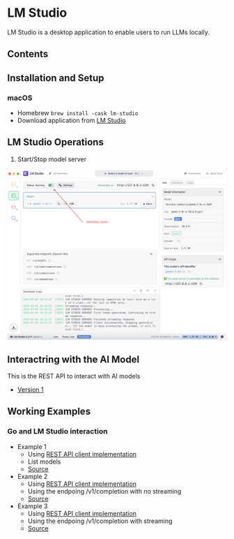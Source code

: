# LM Studio

LM Studio is a desktop application to enable users to run LLMs locally.

## Contents

## Installation and Setup

### macOS

* Homebrew `brew install -cask lm-studio`
* Download application from [LM Studio](https://lmstudio.ai/)

## LM Studio Operations

1. Start/Stop model server

![img](../assets/img/lm-studio-server.png)

## Interactring with the AI Model

This is the REST API to interact with AI models

* [Version 1](https://lmstudio.ai/docs/app/api/endpoints/openai)

## Working Examples

### Go and LM Studio interaction

* Example 1
    * Using [REST API client implementation](../internal/golm)
    * List models
    * [Source](../examples/lm-studio/ex1/main.go)
* Example 2
    * Using [REST API client implementation](../internal/golm)
    * Using the endpoing /v1/completion with no streaming
    * [Source](../examples/lm-studio/ex2/main.go)
* Example 3
    * Using [REST API client implementation](../internal/golm)
    * Using the endpoing /v1/completion with streaming
    * [Source](../examples/lm-studio/ex3/main.go)
